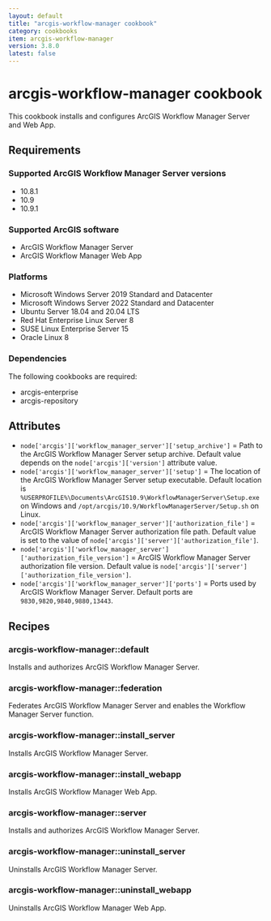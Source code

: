 ```yaml
---
layout: default
title: "arcgis-workflow-manager cookbook"
category: cookbooks
item: arcgis-workflow-manager
version: 3.8.0
latest: false
---
```


# arcgis-workflow-manager cookbook

This cookbook installs and configures ArcGIS Workflow Manager Server and Web App.

## Requirements

### Supported ArcGIS Workflow Manager Server versions

* 10.8.1
* 10.9
* 10.9.1

### Supported ArcGIS software

* ArcGIS Workflow Manager Server
* ArcGIS Workflow Manager Web App

### Platforms

* Microsoft Windows Server 2019 Standard and Datacenter
* Microsoft Windows Server 2022 Standard and Datacenter
* Ubuntu Server 18.04 and 20.04 LTS
* Red Hat Enterprise Linux Server 8
* SUSE Linux Enterprise Server 15
* Oracle Linux 8

### Dependencies

The following cookbooks are required:

* arcgis-enterprise
* arcgis-repository

Attributes
----------

* `node['arcgis']['workflow_manager_server']['setup_archive']` = Path to the ArcGIS Workflow Manager Server setup archive. Default value depends on the `node['arcgis']['version']` attribute value.
* `node['arcgis']['workflow_manager_server']['setup']` = The location of the ArcGIS Workflow Manager Server setup executable. Default location is `%USERPROFILE%\Documents\ArcGIS10.9\WorkflowManagerServer\Setup.exe` on Windows and `/opt/arcgis/10.9/WorkflowManagerServer/Setup.sh` on Linux.
* `node['arcgis']['workflow_manager_server']['authorization_file']` = ArcGIS Workflow Manager Server authorization file path. Default value is set to the value of `node['arcgis']['server']['authorization_file']`.
* `node['arcgis']['workflow_manager_server']['authorization_file_version']` = ArcGIS Workflow Manager Server authorization file version. Default value is `node['arcgis']['server']['authorization_file_version']`.
* `node['arcgis']['workflow_manager_server']['ports']` = Ports used by ArcGIS Workflow Manager Server. Default ports are `9830,9820,9840,9880,13443`.

Recipes
-------

### arcgis-workflow-manager::default

Installs and authorizes ArcGIS Workflow Manager Server.

### arcgis-workflow-manager::federation

Federates ArcGIS Workflow Manager Server and enables the Workflow Manager Server function.

### arcgis-workflow-manager::install_server

Installs ArcGIS Workflow Manager Server.

### arcgis-workflow-manager::install_webapp

Installs ArcGIS Workflow Manager Web App.

### arcgis-workflow-manager::server

Installs and authorizes ArcGIS Workflow Manager Server.

### arcgis-workflow-manager::uninstall_server

Uninstalls ArcGIS Workflow Manager Server.

### arcgis-workflow-manager::uninstall_webapp

Uninstalls ArcGIS Workflow Manager Web App.
